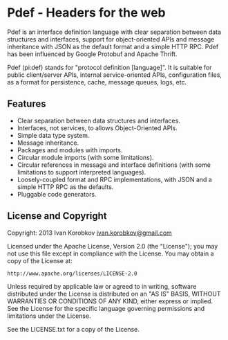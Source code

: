 Pdef - Headers for the web
==========================
Pdef is an interface definition language with clear separation between data structures and
interfaces, support for object-oriented APIs and message inheritance with JSON as the default
format and a simple HTTP RPC. Pdef has been influenced by Google Protobuf and Apache Thrift.

Pdef (pi:def) stands for "protocol definition [language]". It is suitable for public
client/server APIs, internal service-oriented APIs, configuration files,
as a format for persistence, cache, message queues, logs, etc.

Features
--------
- Clear separation between data structures and interfaces.
- Interfaces, not services, to allows Object-Oriented APIs.
- Simple data type system.
- Message inheritance.
- Packages and modules with imports.
- Circular module imports (with some limitations).
- Circular references in message and interface definitions
  (with some limitations to support interpreted languages).
- Loosely-coupled format and RPC implementations, with JSON and a simple HTTP RPC as the defaults.
- Pluggable code generators.

License and Copyright
---------------------
Copyright: 2013 Ivan Korobkov <ivan.korobkov@gmail.com>

Licensed under the Apache License, Version 2.0 (the "License");
you may not use this file except in compliance with the License.
You may obtain a copy of the License at:

    http://www.apache.org/licenses/LICENSE-2.0

Unless required by applicable law or agreed to in writing, software
distributed under the License is distributed on an "AS IS" BASIS,
WITHOUT WARRANTIES OR CONDITIONS OF ANY KIND, either express or implied.
See the License for the specific language governing permissions and
limitations under the License.

See the LICENSE.txt for a copy of the License.
